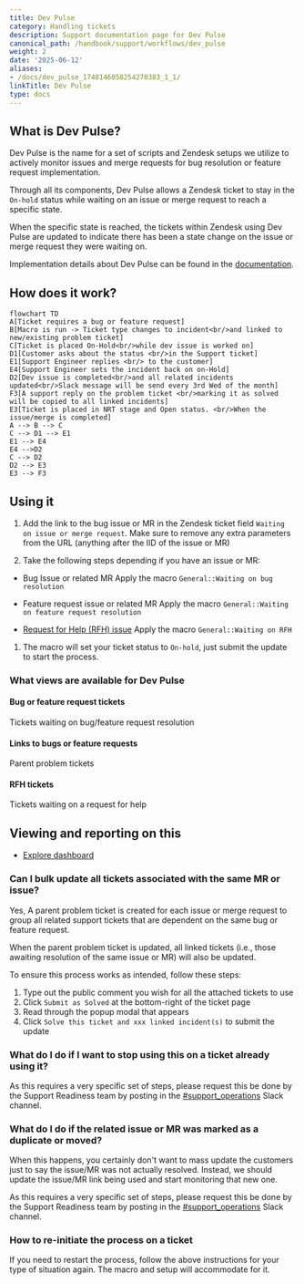 ```yaml
---
title: Dev Pulse
category: Handling tickets
description: Support documentation page for Dev Pulse
canonical_path: /handbook/support/workflows/dev_pulse
weight: 2
date: '2025-06-12'
aliases:
- /docs/dev_pulse_1748146058254270383_1_1/
linkTitle: Dev Pulse
type: docs
---
```


## What is Dev Pulse?

Dev Pulse is the name for a set of scripts and Zendesk setups we utilize to
actively monitor issues and merge requests for bug resolution or feature request implementation.

Through all its components, Dev Pulse allows a Zendesk ticket to stay in the
`On-hold` status while waiting on an issue or merge request to reach a specific state.

When the specific state is reached, the tickets within Zendesk using Dev Pulse
are updated to indicate there has been a state change on the issue or merge
request they were waiting on.

Implementation details about Dev Pulse can be found in the [documentation](/handbook/security/customer-support-operations/docs/zendesk/dev-pulse).

## How does it work?

```mermaid
flowchart TD
A[Ticket requires a bug or feature request]
B[Macro is run -> Ticket type changes to incident<br/>and linked to new/existing problem ticket]
C[Ticket is placed On-Hold<br/>while dev issue is worked on]
D1[Customer asks about the status <br/>in the Support ticket]
E1[Support Engineer replies <br/> to the customer]
E4[Support Engineer sets the incident back on on-Hold]
D2[Dev issue is completed<br/>and all related incidents updated<br/>Slack message will be send every 3rd Wed of the month]
F3[A support reply on the problem ticket <br/>marking it as solved will be copied to all linked incidents]
E3[Ticket is placed in NRT stage and Open status. <br/>When the issue/merge is completed]
A --> B --> C
C --> D1 --> E1
E1 --> E4
E4 -->D2
C --> D2
D2 --> E3
E3 --> F3
```

## Using it

1. Add the link to the bug issue or MR in the Zendesk ticket field
   `Waiting on issue or merge request`. Make sure to remove any extra parameters
   from the URL (anything after the IID of the issue or MR)

1. Take the following steps depending if you have an issue or MR:

- Bug Issue or related MR
Apply the macro `General::Waiting on bug resolution`

- Feature request issue or related MR
Apply the macro `General::Waiting on feature request resolution`

- [Request for Help (RFH) issue](../workflows/how-to-get-help.md)
Apply the macro `General::Waiting on RFH`

1. The macro will set your ticket status to `On-hold`, just submit the update to start the process.

### What views are available for Dev Pulse

#### Bug or feature request tickets

Tickets waiting on bug/feature request resolution      

#### Links to bugs or feature requests

Parent problem tickets

#### RFH tickets

Tickets waiting on a request for help

## Viewing and reporting on this

- [Explore dashboard](https://gitlab.zendesk.com/explore/dashboard/8A40804AF5438788D3839999DC2751523E962D04C5CD07AC4040B4108BB90B4F)

### Can I bulk update all tickets associated with the same MR or issue?

Yes, A parent problem ticket is created for each issue or merge request to 
group all related support tickets that are dependent on the same bug 
or feature request.

When the parent problem ticket is updated, all linked tickets 
(i.e., those awaiting resolution of the same issue or MR) will also be updated.

To ensure this process works as intended, follow these steps:

1. Type out the public comment you wish for all the attached tickets to use
1. Click `Submit as Solved` at the bottom-right of the ticket page
1. Read through the popup modal that appears
1. Click `Solve this ticket and xxx linked incident(s)` to submit the update

### What do I do if I want to stop using this on a ticket already using it?

As this requires a very specific set of steps, please request this be done by
the Support Readiness team by posting in the
[#support_operations](https://gitlab.enterprise.slack.com/archives/C018ZGZAMPD)
Slack channel.

### What do I do if the related issue or MR was marked as a duplicate or moved?

When this happens, you certainly don't want to mass update the customers just to
say the issue/MR was not actually resolved. Instead, we should update the
issue/MR link being used and start monitoring that new one.

As this requires a very specific set of steps, please request this be done by
the Support Readiness team by posting in the
[#support_operations](https://gitlab.enterprise.slack.com/archives/C018ZGZAMPD)
Slack channel.

### How to re-initiate the process on a ticket

If you need to restart the process, follow the above instructions for
your type of situation again. The macro and setup will accommodate for
it.
